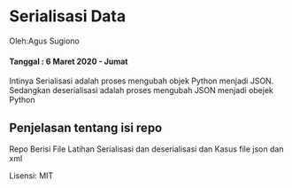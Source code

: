 # Serialisasi Data

Oleh:Agus Sugiono

#### Tanggal : 6 Maret 2020 - Jumat


Intinya Serialisasi adalah proses mengubah objek Python menjadi JSON. 
Sedangkan deserialisasi adalah proses mengubah JSON menjadi obejek Python

## Penjelasan tentang isi repo

Repo Berisi File Latihan Serialisasi dan deserialisasi dan Kasus file json dan xml

Lisensi: MIT

